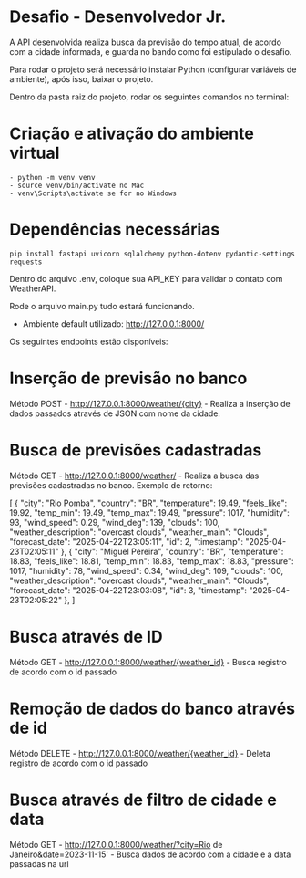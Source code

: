 # Desafio - Desenvolvedor Jr.

A API desenvolvida realiza busca da previsão do tempo atual, de acordo com a cidade informada, e guarda no bando como foi estipulado o desafio.

Para rodar o projeto será necessário instalar Python (configurar variáveis de ambiente), após isso, baixar o projeto.

Dentro da pasta raiz do projeto, rodar os seguintes comandos no terminal:

# Criação e ativação do ambiente virtual

    - python -m venv venv
    - source venv/bin/activate no Mac
    - venv\Scripts\activate se for no Windows

# Dependências necessárias

    pip install fastapi uvicorn sqlalchemy python-dotenv pydantic-settings requests

Dentro do arquivo .env, coloque sua API_KEY para validar o contato com WeatherAPI.

Rode o arquivo main.py tudo estará funcionando.

- Ambiente default utilizado: http://127.0.0.1:8000/

Os seguintes endpoints estão disponíveis:

# Inserção de previsão no banco

Método POST - http://127.0.0.1:8000/weather/{city} - Realiza a inserção de dados passados através de JSON com nome da cidade.

# Busca de previsões cadastradas

Método GET - http://127.0.0.1:8000/weather/ - Realiza a busca das previsões cadastradas no banco.
Exemplo de retorno:

[
{
"city": "Rio Pomba",
"country": "BR",
"temperature": 19.49,
"feels_like": 19.92,
"temp_min": 19.49,
"temp_max": 19.49,
"pressure": 1017,
"humidity": 93,
"wind_speed": 0.29,
"wind_deg": 139,
"clouds": 100,
"weather_description": "overcast clouds",
"weather_main": "Clouds",
"forecast_date": "2025-04-22T23:05:11",
"id": 2,
"timestamp": "2025-04-23T02:05:11"
},
{
"city": "Miguel Pereira",
"country": "BR",
"temperature": 18.83,
"feels_like": 18.81,
"temp_min": 18.83,
"temp_max": 18.83,
"pressure": 1017,
"humidity": 78,
"wind_speed": 0.34,
"wind_deg": 109,
"clouds": 100,
"weather_description": "overcast clouds",
"weather_main": "Clouds",
"forecast_date": "2025-04-22T23:03:08",
"id": 3,
"timestamp": "2025-04-23T02:05:22"
},
]

# Busca através de ID

Método GET - http://127.0.0.1:8000/weather/{weather_id} - Busca registro de acordo com o id passado

# Remoção de dados do banco através de id

Método DELETE - http://127.0.0.1:8000/weather/{weather_id} - Deleta registro de acordo com o id passado

# Busca através de filtro de cidade e data

Método GET - http://127.0.0.1:8000/weather/?city=Rio de Janeiro&date=2023-11-15' - Busca dados de acordo com a cidade e a data passadas na url
